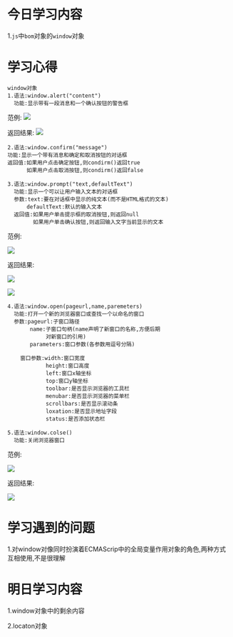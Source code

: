 # 今日学习内容

1.`js`中`bom`对象的`window`对象

# 学习心得

    window对象
    1.语法:window.alert("content")
      功能:显示带有一段消息和一个确认按钮的警告框
      
范例:
![](https://graph.baidu.com/resource/1017b238daf71d9ccf04f01555766919.jpg)

返回结果:
![](https://graph.baidu.com/resource/101ed74debbd86e2f060901555766943.jpg)
   
    2.语法:window.confirm("message")
    功能:显示一个带有消息和确定和取消按钮的对话框
    返回值:如果用户点击确定按钮,则condirm()返回true
          如果用户点击取消按钮,则condirm()返回false
    
    3.语法:window.prompt("text,defaultText")
      功能:显示一个可以让用户输入文本的对话框
      参数:text:要在对话框中显示的纯文本(而不是HTML格式的文本)
          defaultText:默认的输入文本
      返回值:如果用户单击提示框的取消按钮,则返回null
            如果用户单击确认按钮,则返回输入文字当前显示的文本
      
范例:

![](https://graph.baidu.com/resource/1016e674c459d65f2b35001555768073.jpg)
    
返回结果:

![](https://graph.baidu.com/resource/1013a0fe4ea6ac6a5936e01555768227.jpg)

![](https://graph.baidu.com/resource/1018de2c4fe5ea6587db801555768315.jpg)

    4.语法:window.open(pageurl,name,paremeters)
      功能:打开一个新的浏览器窗口或查找一个以命名的窗口
      参数:pageurl:子窗口路径
           name:子窗口句柄(name声明了新窗口的名称,方便后期
                对新窗口的引用)
           parameters:窗口参数(各参数用逗号分隔)
           
        窗口参数:width:窗口宽度
                height:窗口高度
                left:窗口x轴坐标
                top:窗口y轴坐标
                toolbar:是否显示浏览器的工具栏
                menubar:是否显示浏览器的菜单栏
                scrollbars:是否显示滚动条
                loxation:是否显示地址字段
                status:是否添加状态栏
                
    5.语法:window.colse()
      功能:关闭浏览器窗口
    
范例:      
      
![](https://graph.baidu.com/resource/1014073c91ffa226ff05301555769020.jpg)      

返回结果:

![](https://graph.baidu.com/resource/101608ab32a4fa3d29f0501555769189.jpg)

# 学习遇到的问题

1.对window对像同时扮演着ECMAScrip中的全局变量作用对象的角色,两种方式互相使用,不是很理解

# 明日学习内容

1.window对象中的剩余内容

2.locaton对象